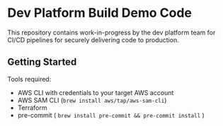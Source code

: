 # Dev Platform Build Demo Code

This repository contains work-in-progress by the dev platform team for CI/CD pipelines for securely delivering code to production.

## Getting Started

Tools required:

* AWS CLI with credentials to your target AWS account
* AWS SAM CLI (`brew install aws/tap/aws-sam-cli`)
* Terraform
* pre-commit ( `brew install pre-commit && pre-commit install` )

